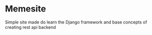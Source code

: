 # Memesite
Simple site made do learn the Django framework and base concepts of creating rest api backend
